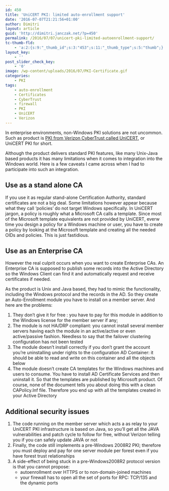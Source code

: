 ```yaml
---
id: 450
title: 'UniCERT PKI: limited auto-enrollment support'
date: '2016-07-07T21:21:56+01:00'
author: Dimitri
layout: article
guid: 'http://dimitri.janczak.net/?p=450'
permalink: /2016/07/07/unicert-pki-limited-autoenrollment-support/
tc-thumb-fld:
    - 'a:2:{s:9:"_thumb_id";s:3:"453";s:11:"_thumb_type";s:5:"thumb";}'
layout_key:
    - ''
post_slider_check_key:
    - '0'
image: /wp-content/uploads/2016/07/PKI-Certificate.gif
categories:
    - PKI
tags:
    - auto-enrollment
    - Certificates
    - CyberTrust
    - firewall
    - PKI
    - UniCERT
    - Verizon
---
```


In enterprise environments, non-Windows PKI solutions are not uncommon. Such as product is [PKI from Verizon CyberTrust called UniCERT](http://www.pkiservices.intesa.it/verizon_pki.html), or UniCERT PKI for short.

Although the product delivers standard PKI features, like many Unix-Java based products it has many limitations when it comes to integration into the Windows world. Here is a few caveats I came across when I had to participate into such an integration.

## Use as a stand alone CA

If you use it as regular stand-alone Certification Authority, standard certificates are not a big deal. Some limitations however appear because what they call ‘policies’ do not target Windows specifically. In UniCERT jargon, a policy is roughly what a Microsoft CA calls a template. Since most of the Microsoft template equivalents are not provided by UniCERT, everw time you design a policy for a Windows machine or user, you have to create a policy by looking at the Microsoft template and creating all the needed OIDs and policies. This is just fastidious.

## Use as an Enterprise CA

However the real culprit occurs when you want to create Enterprise CAs. An Enterprise CA is supposed to publish some records into the Active Directory so the Windows Client can find it and automatically request and receive certificates if needed.

As the product is Unix and Java based, they had to mimic the functionality, including the Windows protocol and the records in the AD. So they create an Auto-Enrollment module you have to install on a member server. And here are the problems:

1. They don’t give it for free : you have to pay for this module in addition to the Windows license for the member server if any;
2. The module is not HA/DRP compliant: you cannot install several member servers having each the module in an active/active or even active/passive fashion. Needless to say that the failover clustering configuration has not been tested
3. The module doesn’t install correctly if you don’t grant the account you’re uninstalling under rights to the configuration AD Container: it should be able to read and write on this container and all the objects below
4. The module doesn’t create CA templates for the Windows machines and users to consume. You have to install AD Certificate Services and then uninstall it. So that the templates are published by Microsoft product. Of course, none of the document tells you about doing this with a clean CAPolicy.Inf file. Therefore you end up with all the templates created in your Active Directory

## Additional security issues

1. The code running on the member server which acts a as relay to your UniCERT PKI infrastructure is based on Java, so you’ll get all the JAVA vulnerabilities and patch cycle to follow for free, without Verizon telling you if you can safely update JAVA or not
2. Finally, the code still implements a pre-Windows 2008R2 PKI; therefore you must deploy and pay for one server module per forest even if you have forest trust relationships
3. A side-effect of being stuck in a pre-Windows2008R2 protocol version is that you cannot propose: 
    - autoenrollment over HTTPS or to non-domain-joined machines
    - your firewall has to open all the set of ports for RPC: TCP/135 and the dynamic ports